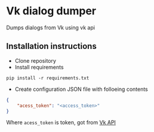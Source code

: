 # Vk dialog dumper

Dumps dialogs from Vk using vk api

## Installation instructions

* Clone repository
* Install requirements
```
pip install -r requirements.txt
```

* Create configuration JSON file with folloeing contents
```json
{
	"acess_token": "<access_token>"
}
```
Where `acess_token` is token, got from [Vk API](http://vk.com/dev)

